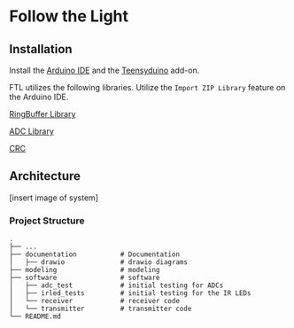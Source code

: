 # Follow the Light

## Installation

Install the [Arduino IDE](https://support.arduino.cc/hc/en-us/articles/360019833020-Download-and-install-Arduino-IDE) and the [Teensyduino](https://www.pjrc.com/teensy/td_download.html) add-on.

FTL utilizes the following libraries. Utilize the `Import ZIP Library` feature on the Arduino IDE.

[RingBuffer Library](https://github.com/Locoduino/RingBuffer)

[ADC Library](https://github.com/pedvide/ADC)

[CRC](https://github.com/RobTillaart/CRC)

## Architecture

[insert image of system]

### Project Structure

```
.
├── ...
├── documentation           # Documentation
│   ├── drawio              # drawio diagrams
├── modeling                # modeling
├── software                # software
│   ├── adc_test            # initial testing for ADCs
│   ├── irled_tests         # initial testing for the IR LEDs
│   └── receiver            # receiver code
│   └── transmitter         # transmitter code
└── README.md
```

